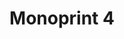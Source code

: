 ---
ee_id_thing: '216'
site: '1'
type: '2'
inv_num: 2008-015
add_credit:
url: 2008-015-monoprint
title: Monoprint 4
year: '2008'
display_year: '2008'
medium: Unique three-color process silkscreen on custom watermarked paper
dims: 42 x 32 inches
pitch: Poorly done C-M-Y silkscreens.
ps:
live_url:
youtube:
https://github.com/coryarcangel/alu:
imgs: monoprint-4-2008-015-full-1-database-ih.jpg
subheading:
download:
commission:
related:
layout: things-i-made
---